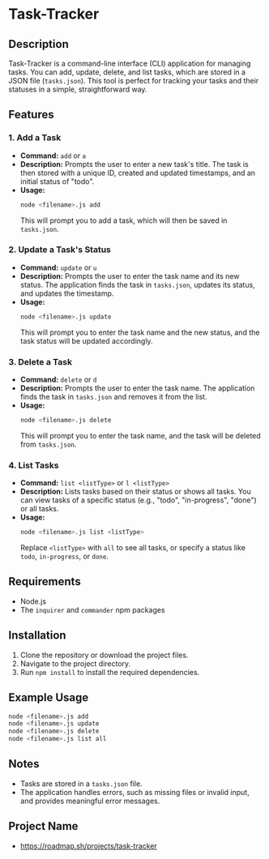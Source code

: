 # Task-Tracker

## Description

Task-Tracker is a command-line interface (CLI) application for managing tasks. You can add, update, delete, and list tasks, which are stored in a JSON file (`tasks.json`). This tool is perfect for tracking your tasks and their statuses in a simple, straightforward way.

## Features

### 1. Add a Task

- **Command:** `add` or `a`
- **Description:** Prompts the user to enter a new task's title. The task is then stored with a unique ID, created and updated timestamps, and an initial status of "todo".
- **Usage:**
  ```bash
  node <filename>.js add
  ```
  This will prompt you to add a task, which will then be saved in `tasks.json`.

### 2. Update a Task's Status

- **Command:** `update` or `u`
- **Description:** Prompts the user to enter the task name and its new status. The application finds the task in `tasks.json`, updates its status, and updates the timestamp.
- **Usage:**
  ```bash
  node <filename>.js update
  ```
  This will prompt you to enter the task name and the new status, and the task status will be updated accordingly.

### 3. Delete a Task

- **Command:** `delete` or `d`
- **Description:** Prompts the user to enter the task name. The application finds the task in `tasks.json` and removes it from the list.
- **Usage:**
  ```bash
  node <filename>.js delete
  ```
  This will prompt you to enter the task name, and the task will be deleted from `tasks.json`.

### 4. List Tasks

- **Command:** `list <listType>` or `l <listType>`
- **Description:** Lists tasks based on their status or shows all tasks. You can view tasks of a specific status (e.g., "todo", "in-progress", "done") or all tasks.
- **Usage:**
  ```bash
  node <filename>.js list <listType>
  ```
  Replace `<listType>` with `all` to see all tasks, or specify a status like `todo`, `in-progress`, or `done`.

## Requirements

- Node.js
- The `inquirer` and `commander` npm packages

## Installation

1. Clone the repository or download the project files.
2. Navigate to the project directory.
3. Run `npm install` to install the required dependencies.

## Example Usage

```bash
node <filename>.js add
node <filename>.js update
node <filename>.js delete
node <filename>.js list all
```

## Notes

- Tasks are stored in a `tasks.json` file.
- The application handles errors, such as missing files or invalid input, and provides meaningful error messages.

## Project Name

- https://roadmap.sh/projects/task-tracker
